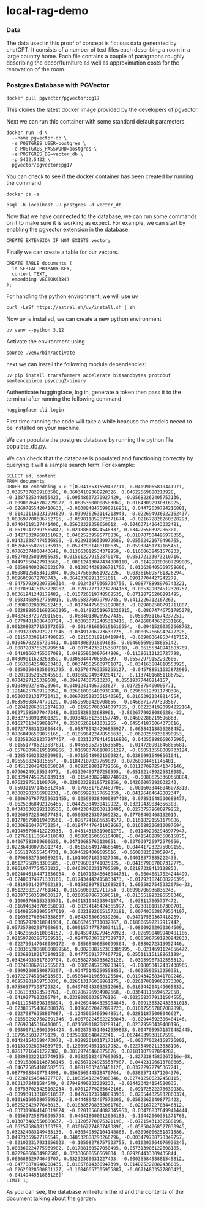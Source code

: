 # local-rag-demo

### Data
The data used in this proof of concept is fictious data generated by chatGPT. It consists of a number of text files each describing a room in a large country home. Each file contains a couple of paragraphs roughly describing the decor/furniture as well as approximation costs for the renovation of the room.

### Postgres Database with PGVector
```
docker pull pgvector/pgvector:pg17
```

This clones the latest docker image provided by the developers of pgvector.

Next we can run this container with some standard default parameters.

```
docker run -d \
  --name pgvector-db \
  -e POSTGRES_USER=postgres \
  -e POSTGRES_PASSWORD=postgres \
  -e POSTGRES_DB=vector_db \
  -p 5432:5432 \
  pgvector/pgvector:pg17
```

You can check to see if the docker container has been created by running the command

```
docker ps -a
```



```
psql -h localhost -U postgres -d vector_db
```

Now that we have connected to the database, we can run some commands on it to make sure it is working as expect. For example, we can start by enabling the pgvector extension in the database:
```
CREATE EXTENSION IF NOT EXISTS vector;
```

Finally we can create a table for our vectors.
```
CREATE TABLE documents (
  id SERIAL PRIMARY KEY,
  content TEXT,
  embedding VECTOR(384)
);
```

For handling the python environment, we will use uv
```
curl -LsSf https://astral.sh/uv/install.sh | sh
```

Now uv is installed, we can create a new python environment

```
uv venv --python 3.12
```

Activate the environment using
```
source .venv/bin/activate
```

next we can install the following module dependencies: 
```
uv pip install transformers accelerate bitsandbytes protobuf sentencepiece psycopg2-binary
```

Authenticate huggingface, log in, generate a token then pass it to the terminal after running the following command

```
huggingface-cli login
```

First time running the code will take a while beacuse the models neeed to be installed on your machine.

We can populate the postgres database by running the python file populate_db.py.

We can check that the database is populated and functioning correctly by querying it will a sample search term. For example:

```
SELECT id, content
FROM documents
ORDER BY embedding <-> '[0.0418531559407711, 0.04099065810441971, 0.03857378289103508, 0.06034109368920326, 0.04622569680213928, -0.1387525349855423, -0.09548637270927429, -0.05682262405753136, -0.009007646702229977, 0.06853500008583069, 0.01643092930316925, -0.02697855420410633, -0.0008848475990816951, 0.04472639784216881, -0.014111161231994629, 0.039936263114213943, -0.022694936022162437, 0.008697700686752796, -0.059811852872371674, -0.021672826260328293, 0.07404518127441406, 0.05632329359650612, -0.004637142643332481, -0.06199472397565842, 0.02188613824546337, 0.03427558392286301, -0.14278320968151093, 0.04625239595770836, -0.018707504495978355, 0.014316387474536896, -0.02291666530072689, 0.05562421679496765, 0.052665550261735916, 0.05732981488108635, -0.05938451737165451, 0.07062374800443649, 0.013663012534379959, -0.11660638451576233, 0.05270325019955635, 0.015012279152870178, -0.05172133073210716, 0.04497550427913666, -0.00012413847434800118, -0.014298200607299805, -0.005094003863632679, 0.013834438286721706, 0.013639405369758606, 0.05080125853419304, 0.061475660651922226, -0.033616095781326294, 0.0696069672703743, -0.06423389911651611, -0.09017704427242279, -0.047579292207956314, -0.00243879365734756, 0.008778898976743221, -0.007839416153728962, -0.020777717232704163, 0.005329024512320757, 0.06361941248178482, -0.015726519748568535, 0.07128725200891495, -0.06834689527750015, 0.05958376079797745, 0.0411226712167263, -0.03080028109252453, -0.017344756051898003, -0.029002580791711807, -0.0028888501692563295, -0.014982519671320915, -0.08674746751785278, 0.048248372972011566, -0.08840130269527435, -0.05089311674237251, -0.07794810086488724, -0.030030712485313416, 0.04268643632531166, 0.0012089277151972055, -0.0014816016191616654, -0.09415200352668762, -0.009328397922217846, 0.03491706773638725, -0.008057666942477226, -0.011573308147490025, -0.02156318910419941, -0.009003648534417152, 0.01046702265739441, 0.14843083918094635, 0.004605690948665142, -0.008720376528799534, -0.007542339153587818, -0.06155348941683769, -0.04101663455367088, 0.04855962097644806, -0.11386112123727798, 0.04309011623263359, 0.03058444708585739, -0.05572979152202606, -0.05630642548203468, 0.003745525609701872, -0.034163884818553925, -0.005035048350691795, 0.025764763355255127, -0.045788511633872986, -0.02011852152645588, 0.030682949349284172, -0.11374016851186752, 0.0704297125339508, -0.094874307513237, 0.05519377440214157, 0.01049092784523964, 0.04012414067983627, 0.01725875400006771, 0.12146257609128952, 0.026810085400938988, 0.029666123911738396, 0.05203021317720413, 0.0067025283351540565, 0.01653922349214554, 0.08359808474779129, 0.04595980420708656, -0.04688717797398567, -0.028412863612174988, -0.019257063046097755, 0.0022341920994222164, 0.06271585077047348, 0.0335828922688961, -2.8626779028086628e-33, 0.03327580913901329, 0.003348761238157749, 0.04602286219596863, 0.01627013459801674, 0.05365268141031265, -0.045541875064373016, 0.007277883123606443, -0.058780424296855927, 0.06584113836288452, 0.07060496509075165, -0.010596422478556633, -0.06202569231390953, -0.023583628237247467, -0.032133784145116806, 0.04355888068675995, -0.015517785213887691, 0.04655952751636505, -0.014720901846885681, -0.057680968195199966, 0.016983766108751297, -0.050513558089733124, -0.12854602932929993, -0.07155489921569824, 0.03869916498661041, 0.0965588241815567, -0.11842107027769089, 0.07260904461145401, -0.045132048428058624, 0.0692598819732666, 0.0011070972541347146, 0.07906249165534973, -0.03320469707250595, -0.051621489226818085, 0.0032947459258139133, -0.015430829487740993, -0.00886253360658884, 0.0762297511100769, -0.028033288195729256, 0.04260007292032242, -0.050311971455812454, -0.0703817829489708, -0.0016033448046073318, 0.03082902356982231, -0.09059993177652359, -0.04196464642882347, -0.0006767677259631455, 0.025999384000897408, 0.07851648330688477, -0.06258368492126465, 0.04425334930419922, 0.03219439834356308, 0.043430302292108536, 0.004230482038110495, 0.02737579680979252, 0.032605722546577454, 0.05665825307369232, 0.07708403468132019, 0.012706790119409561, -0.02677416056394577, 0.11618221551179886, 0.03306860476732254, -0.018474476411938667, 0.016088226810097694, 0.019495796412229538, -0.04314315319061279, -0.011492962948977947, -0.027651110664010048, 0.05885150656104088, -0.041548289358615875, 0.04067583009600639, 0.04719685763120651, -0.037039726972579956, 0.022364800795912743, -0.05158549174666405, 0.044417232275009155, -0.0551176555454731, 0.06946294009685516, -0.0608382523059845, -0.07906827330589294, 0.10140971839427948, 0.04018377885222435, 0.05127958953380585, -0.07096003741025925, -0.041679807007312775, 0.08610747754573822, -0.04639303311705589, 0.02187328413128853, 0.0024046164471656084, -0.010715348646044731, -0.06046817824244499, -0.02400374971330166, 0.017434442415833473, -0.017921824008226395, -0.08195014297962189, -0.015828078612685204, 1.6055827545332075e-33, 0.05122882127761841, 0.01596060022711754, 0.08998706936836243, 0.020973503589630127, 0.02005978673696518, -0.013551993295550346, -0.10005766153335571, 0.049151044338941574, -0.038117665797472, -0.016946343705058098, -0.08274145424365997, 0.02381010167300701, -0.014095502905547619, -0.03218826651573181, 0.007403638679534197, -0.016962766647338867, 0.0843753069639206, -0.04717559367418289, -0.03857920318841934, 0.06662453711032867, 0.018806597217917442, 0.057357802987098694, 0.009157477878034115, -0.08009292930364609, -0.04628663510084152, -0.024594932794570923, -0.026990409940481186, 0.021597202867269516, -0.024797307327389717, 0.0005867581930942833, -0.022736147046089172, -0.08568406850099564, -0.0880272313952446, -0.00036528860800899565, 0.002888752380385995, -0.0214691124856472, -0.023680182173848152, 0.04775691777467728, 0.055111151188611984, 0.034264933317899704, 0.015582788735628128, -0.03959987312555313, -0.002488867612555623, -0.00852457620203495, -0.018053412437438965, -0.09092308580875397, -0.03475145250558853, -0.0625593513250351, 0.017229745164513588, 0.058644119650125504, 0.019434258341789246, 0.06953801959753036, 0.026513176038861275, -0.026170019060373306, 0.07550377398729324, -0.049745433032512665, 0.016344264149665833, -0.0861833393573761, -0.01786796934902668, -0.03648115694522858, -0.0419277623295784, 0.03380800038576126, -0.0023583779111504555, 0.041119545698165894, -0.042694464325904846, -0.009136532433331013, -0.023885754868388176, 0.01966620422899723, 0.010175557807087898, -0.02279876358807087, -0.12450654059648514, 0.02811875008046627, -0.015582927502691746, 0.006782245822250843, -0.02944592386484146, -0.07697345316410065, 0.021609118208289146, 0.02379593439400196, -0.008067118003964424, 0.0028754514642059803, 0.0047059571370482445, 0.1079535037279129, 0.03259080648422241, -0.06244939938187599, 0.014241543598473072, -0.02882010117173195, -0.003770324168726802, 0.011339928954839706, 0.12009945511817932, 0.022754982113838196, 0.07617716491222382, 0.08129746466875076, 0.07181107997894287, -0.008992222137749195, 0.03825182467699051, -1.8273384583267216e-08, -0.039158061146736145, 0.025671249255537987, 0.04423196613788605, -0.046775054186582565, 0.08819032460451126, 0.03722972795367241, 0.08779088407754898, 0.056956544518470764, -0.03865714371204376, -0.02287154644727707, 0.10885412245988846, 0.027412500232458115, 0.0631372481584549, 0.07948490232229233, -0.024423424154520035, -0.037537023425102234, 0.07012779265642166, -0.09172522276639938, -0.009939133189618587, 0.042671237140893936, 0.020544325932860374, 0.010161505080759525, -0.04448942467570305, 0.05823620408773422, 0.05252842977643013, -0.018385708332061768, -0.02016722783446312, -0.037319064140319824, -0.020105604082345963, 0.034768376499414444, -0.005637258756905794, 0.046418000012636185, -0.13442060351371765, 0.013073482550680637, -0.11205770075321198, -0.07215431332588196, -0.06257586181163788, 0.030162274837493896, -0.058504268527030945, 0.032324083149433136, -0.030549392104148865, 0.03096006251871586, 0.04923359677195549, 0.048532888293266296, -0.003479788778349757, -0.021022317931056023, -0.10508278757333755, 0.010203964076936245, 0.008360224775969982, 0.01708160527050495, 0.057313986122608185, 0.02226860634982586, 0.02330600656569004, 0.029264433309435844, 0.06068862974643707, 0.03232360631227493, -0.0003658458881545812, -0.04778870940208435, 0.01857614330947399, 0.014825222082436085, -0.02626928500831127, -0.10846657305955887, -0.06714833527803421, -0.0414944551885128]'
LIMIT 1;
```

As you can see, the database will return the id and the contents of the document talking about the garden.
